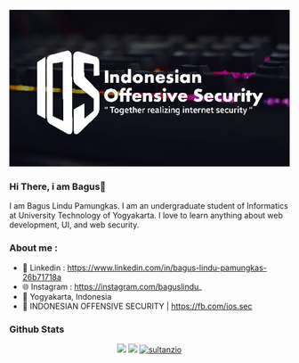<p align="center"></p>
<a href="https://sultanzio.github.io" target="_blank">
  <img src="https://raw.githubusercontent.com/sultanzio/sultanzio/main/corsair-wallpaper-previewf.jpg">
</a>
</p>


### Hi There, i am Bagus👋

I am Bagus Lindu Pamungkas. I am an undergraduate student of Informatics at University Technology of Yogyakarta. I love to learn anything about web development, UI, and web security.

### About me : 

- 📘 Linkedin  : https://www.linkedin.com/in/bagus-lindu-pamungkas-26b71718a
- 🌐 Instagram : https://instagram.com/baguslindu_
- 📌 Yogyakarta, Indonesia
- 📎 INDONESIAN OFFENSIVE SECURITY | https://fb.com/ios.sec


### Github Stats

<p align="center">
  <img src="https://github-readme-stats.vercel.app/api?username=sultanzio&show_icons=true&theme=blue-green">
  <img src="https://github-readme-stats.vercel.app/api/top-langs/?username=sultanzio&show_icons=true&theme=blue-green&layout=compact">
  <a href="https://github.com/ryo-ma/github-profile-trophy"><img src="https://github-profile-trophy.vercel.app/?username="sultanzio" alt="sultanzio" />
  </a>
  </p>
